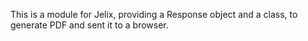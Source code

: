 This is a module for Jelix, providing a Response object and a class, to generate PDF
and sent it to a browser.


